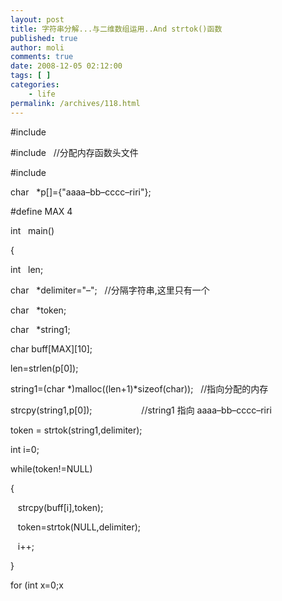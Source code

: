 ```yaml
---
layout: post
title: 字符串分解...与二维数组运用..And strtok()函数
published: true
author: moli
comments: true
date: 2008-12-05 02:12:00
tags: [ ]
categories:
    - life
permalink: /archives/118.html
---
```

#include&nbsp;&nbsp; 
  
#include&nbsp;&nbsp; //分配内存函数头文件
  
#include 
  
char&nbsp;&nbsp; *p[]={"aaaa&#8211;bb&#8211;cccc&#8211;riri"};
  
#define MAX 4
  
int&nbsp;&nbsp; main()&nbsp;&nbsp; 
  
{&nbsp;&nbsp; 
   
int&nbsp;&nbsp; len;&nbsp;&nbsp; 
   
char&nbsp;&nbsp; *delimiter="&#8211;";&nbsp;&nbsp; //分隔字符串,这里只有一个&nbsp;&nbsp; 
   
char&nbsp;&nbsp; *token;&nbsp;&nbsp; 
   
char&nbsp;&nbsp; *string1;

char buff\[MAX\]\[10\];

len=strlen(p[0]);
   
string1=(char \*)malloc((len+1)\*sizeof(char));&nbsp;&nbsp; //指向分配的内存
   
strcpy(string1,p[0]);&nbsp;&nbsp;&nbsp;&nbsp;&nbsp;&nbsp;&nbsp;&nbsp;&nbsp;&nbsp;&nbsp;&nbsp;&nbsp;&nbsp;&nbsp;&nbsp;&nbsp;&nbsp;&nbsp; //string1 指向 aaaa&#8211;bb&#8211;cccc&#8211;riri 
   
token = strtok(string1,delimiter);

int i=0;
   
while(token!=NULL)&nbsp;&nbsp; 
   
{&nbsp;&nbsp; 
  
&nbsp;&nbsp; strcpy(buff[i],token);
  
&nbsp;&nbsp; token=strtok(NULL,delimiter);
  
&nbsp;&nbsp; i++;
   
}&nbsp;&nbsp; 
   
for (int x=0;x